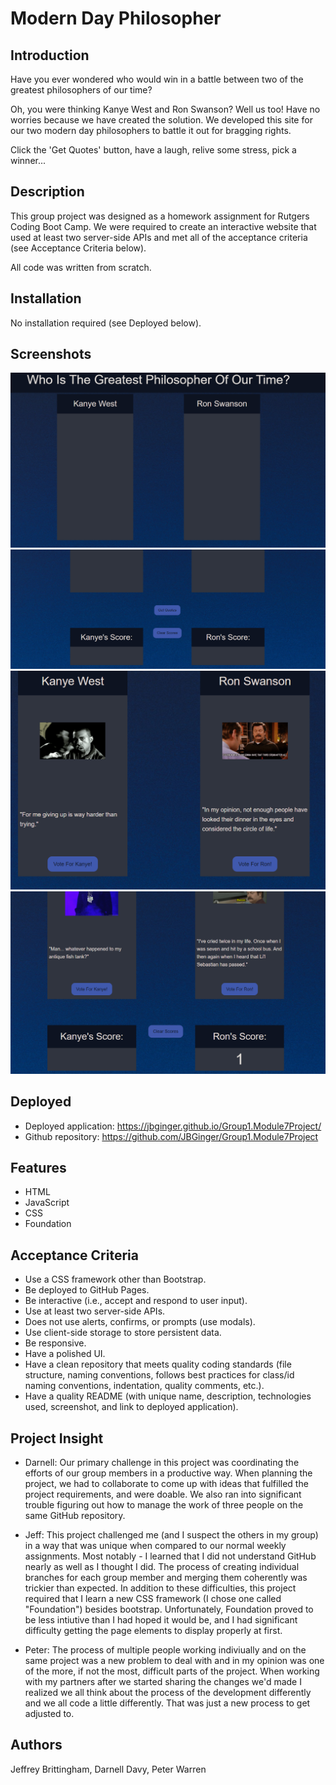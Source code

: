 # Modern Day Philosopher

## Introduction
Have you ever wondered who would win in a battle between two of the greatest philosophers of our time?

Oh, you were thinking Kanye West and Ron Swanson? Well us too! Have no worries because we have created the solution. We developed this site for our two modern day philosophers to battle it out for bragging rights.

Click the 'Get Quotes' button, have a laugh, relive some stress, pick a winner...

## Description
This group project was designed as a homework assignment for Rutgers Coding Boot Camp. We were required to create an interactive website that used at least two server-side APIs and met all of the acceptance criteria (see Acceptance Criteria below).

All code was written from scratch.

## Installation
No installation required (see Deployed below).

## Screenshots
![Screenshot of deployed app](./assets/images/screenshot-01.png "Modern Day Philosopher (1 of 4)")
![Screenshot of deployed app](./assets/images/screenshot-02.png "Modern Day Philosopher (2 of 4)")
![Screenshot of deployed app](./assets/images/screenshot-03.png "Modern Day Philosopher (3 of 4)")
![Screenshot of deployed app](./assets/images/screenshot-04.png "Modern Day Philosopher (4 of 4)")
## Deployed
* Deployed application: https://jbginger.github.io/Group1.Module7Project/
* Github repository: https://github.com/JBGinger/Group1.Module7Project

## Features
* HTML
* JavaScript
* CSS
* Foundation

## Acceptance Criteria
* Use a CSS framework other than Bootstrap.
* Be deployed to GitHub Pages.
* Be interactive (i.e., accept and respond to user input).
* Use at least two server-side APIs.
* Does not use alerts, confirms, or prompts (use modals).
* Use client-side storage to store persistent data.
* Be responsive.
* Have a polished UI.
* Have a clean repository that meets quality coding standards (file structure, naming conventions, follows best practices for class/id naming conventions, indentation, quality comments, etc.).
* Have a quality README (with unique name, description, technologies used, screenshot, and link to deployed application).

## Project Insight
* Darnell: Our primary challenge in this project was coordinating the efforts of our group members in a productive way. When planning the project, we had to collaborate to come up with ideas that fulfilled the project requirements, and were doable. We also ran into significant trouble figuring out how to manage the work of three people on the same GitHub repository.

* Jeff: This project challenged me (and I suspect the others in my group) in a way that was unique when compared to our normal weekly assignments. Most notably - I learned that I did not understand GitHub nearly as well as I thought I did. The process of creating individual branches for each group member and merging them coherently was trickier than expected. In addition to these difficulties, this project required that I learn a new CSS framework (I chose one called "Foundation") besides bootstrap. Unfortunately, Foundation proved to be less intiutive than I had hoped it would be, and I had significant difficulty getting the page elements to display properly at first.

* Peter: The process of multiple people working indiviually and on the same project was a new problem to deal with and in my opinion was one of the more, if not the most, difficult parts of the project. When working with my partners after we started sharing the changes we'd made I realized we all think about the process of the development differently and we all code a little differently. That was just a new process to get adjusted to.

## Authors
Jeffrey Brittingham, Darnell Davy, Peter Warren